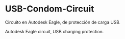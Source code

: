 # USB-Condom-Circuit

Circuito en Autodesk Eagle, de protección de carga USB. 

Autodesk Eagle circuit, USB charging protection.
